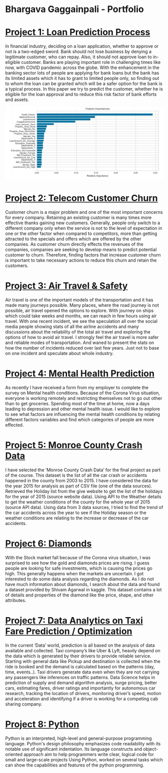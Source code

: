 # Bhargava Gaggainpali - Portfolio

# [Project 1: Loan Prediction Process](https://github.com/bgaggainpali/bgaggainpali_DSC680)

In financial industry, deciding on a loan application, whether to approve or not is a two-edged sword.  Bank should not lose business by denying a legitimate customer, who can repay.  Also, it should not approve loan to in-eligible customer.  Banks are playing important role in challenging times like now, with COVID pandemic across the globe.
With the enhancement in the banking sector lots of people are applying for bank loans but the bank has its limited assets which it has to grant to limited people only, so finding out to whom the loan can be granted which will be a safer option for the bank is a typical process. In this paper we try to predict the customer, whether he is eligible for the loan approval and to reduce this risk factor of bank efforts and assets.

![](https://github.com/bgaggainpali/Bhargava-Gaggainpali/blob/main/images/Bank_Loan_Approval_Feature_Importance.JPG)

# [Project 2: Telecom Customer Churn](https://github.com/bgaggainpali/bgaggainpali_DSC630)

Customer churn is a major problem and one of the most important concerns for every company. Retaining an existing customer is many times more effective thanks gaining new customers. Generally, people only switch to a different company only when the service is not to the level of expectation in one or the other factor when compared to competitors, more than getting attracted to the specials and offers which are offered by the other companies. 
As customer churn directly effects the revenues of the companies, companies are seeking to develop means to predict potential customer to churn. Therefore, finding factors that increase customer churn is important to take necessary actions to reduce this churn and retain the customers.

# [Project 3: Air Travel & Safety](https://github.com/bgaggainpali/DSC640_Data_Presentation_And_Visualization)

Air travel is one of the important models of the transportation and it has made many journeys possible. Many places, where the road journey is not possible, air travel opened the options to explore. With journey on ships which could take weeks and months, we can reach in few hours using air travel.
With one recent incident, we see the speculation all over the social media people showing stats of all the airline accidents and many discussions about the reliability of the total air travel and exploring the options of how to avoid air travel.  I strongly feel the air travel is more safer and reliable modes of transportation. And waned to present the stats on how the number of incidents reduced over last few years. Just not to base on one incident and speculate about whole industry.

# [Project 4: Mental Health Prediction](https://github.com/bgaggainpali/bgaggainpali_DSC550)

As recently I have received a form from my employer to complete the survey on Mental health conditions. Because of the Corona Virus situation, everyone is working remotely and restricting themselves not to go out other than to get groceries. Spending most of the time at home, now a days leading to depression and other mental health issue. 
I would like to explore to see what factors are influencing the mental health conditions by relating different factors variables and find which categories of people are more effected.

# [Project 5: Monroe County Crash Data](https://github.com/bgaggainpali/bgaggainpali_DSC540)

I have selected the ‘Monroe County Crash Data’ for the final project as part of the course. This dataset is the list of all the car crash or accidents happened in the county from 2003 to 2015. I have considered the data for the year 2015 for analysis as part of CSV file (one of the data sources). Retrieved the Holiday list from the give website to get the list of the holidays for the year of 2015 (source website data). Using API to the Weather details to get the weather conditions of the county for the whole year of 2015 (source API data). Using data from 3 data sources, I tried to find the trend of the car accidents across the year to see if the Holiday season or the weather conditions are relating to the increase or decrease of the car accidents.

# [Project 6: Diamonds](https://github.com/bgaggainpali/bgaggainpali_DSC530)

With the Stock market fall because of the Corona virus situation, I was surprised to see how the gold and diamonds prices are rising. I guess people are looking for safe investments, which is causing the prices go high. This generally happens when the markets are uncertain.
I got interested to do some data analysis regarding the diamonds. As I do not have much information about diamonds, I search about the data and found a dataset provided by Shivam Agarwal in kaggle. This dataset contains a lot of details and properties of the diamond like the price, shape, and other attributes. 

# [Project 7: Data Analytics on Taxi Fare Prediction / Optimization](https://github.com/bgaggainpali/bgaggainpali_DSC500)

In the current ‘Data’ world, prediction is all based on the analysis of data available and collected. Taxi company’s like Uber & Lyft, heavily depend on the data which is generated by their drivers to provide reliable service. Starting with general data like Pickup and destination is collected when the ride is booked and the demand is calculated based on the patterns (day, time, events..). 
Taxi drivers generate data even when they are not carrying any passengers like inferences on traffic patterns. Data Science helps in prediction of supply and demand algorithm analysis, surge pricing, better cars, estimating fares, driver ratings and importantly for autonomous car research, tracking the location of drivers, monitoring driver’s speed, motion and acceleration and identifying if a driver is working for a competing cab sharing company. 

# [Project 8: Python](https://github.com/bgaggainpali/bgaggainpali_DSC510)

Python is an interpreted, high-level and general-purpose programming language. Python's design philosophy emphasizes code readability with its notable use of significant indentation. Its language constructs and object-oriented approach aim to help programmers write clear, logical code for small and large-scale projects 
Using Python, worked on several tasks which can show the capabilities and features of the python programming. 


